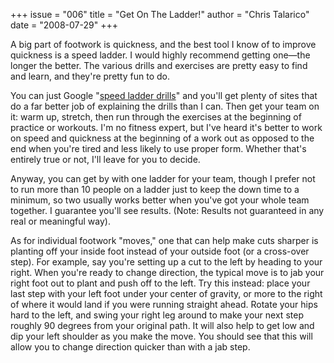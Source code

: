 +++
issue = "006"
title = "Get On The Ladder!"
author = "Chris Talarico"
date = "2008-07-29"
+++

A big part of footwork is quickness, and the best tool I know of to improve
quickness is a speed ladder. I would highly recommend getting one—the longer
the better. The various drills and exercises are pretty easy to find and
learn, and they're pretty fun to do.  
  
You can just Google "[speed ladder
drills](http://www.google.com/search?q=speed+ladder+drills)" and you'll get
plenty of sites that do a far better job of explaining the drills than I can.
Then get your team on it: warm up, stretch, then run through the exercises at
the beginning of practice or workouts. I'm no fitness expert, but I've heard
it's better to work on speed and quickness at the beginning of a work out as
opposed to the end when you're tired and less likely to use proper form.
Whether that's entirely true or not, I'll leave for you to decide.  
  
Anyway, you can get by with one ladder for your team, though I prefer not to
run more than 10 people on a ladder just to keep the down time to a minimum,
so two usually works better when you've got your whole team together. I
guarantee you'll see results. (Note: Results not guaranteed in any real or
meaningful way).  
  
As for individual footwork "moves," one that can help make cuts sharper is
planting off your inside foot instead of your outside foot (or a cross-over
step). For example, say you're setting up a cut to the left by heading to your
right. When you're ready to change direction, the typical move is to jab your
right foot out to plant and push off to the left. Try this instead: place your
last step with your left foot under your center of gravity, or more to the
right of where it would land if you were running straight ahead. Rotate your
hips hard to the left, and swing your right leg around to make your next step
roughly 90 degrees from your original path. It will also help to get low and
dip your left shoulder as you make the move. You should see that this will
allow you to change direction quicker than with a jab step.
